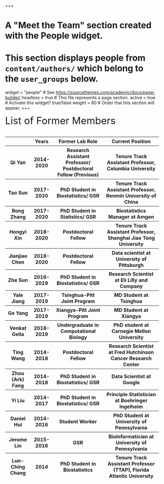 +++
# A "Meet the Team" section created with the People widget.
# This section displays people from `content/authors/` which belong to the `user_groups` below.

widget = "people"  # See https://sourcethemes.com/academic/docs/page-builder/
headless = true  # This file represents a page section.
active = true  # Activate this widget? true/false
weight = 80  # Order that this section will appear.
+++

<div style="text-align: left"><font size="6"> List of Former Members</font> </div>
<br>
<table class="table">
  <!-- <caption>List of former lab members</caption> -->
  
  <thead class="thead-light">
    <tr>
      <th scope="col"></th>
      <th scope="col">Years</th>
      <th scope="col">Former Lab Role</th>
      <th scope="col">Current Position</th>
    </tr>
  </thead>
  <thead class="thead-light">
    <tr>
      <th scope="col">Qi Yan</th>
      <th scope="col">2014-2020</th>
      <th scope="col">Research Assistant Professor/ Postdoctoral Fellow (Previous)</th>
      <th scope="col">Tenure Track Assistant Professor, Columbia University</th>
    </tr>
  </thead>
  <thead class="thead-light">
    <tr>
      <th scope="col">Tao Sun</th>
      <th scope="col">2017-2020</th>
      <th scope="col">PhD Student in Biostatistics/ GSR</th>
      <th scope="col">Tenure Track Assistant Professor, Renmin University of China</th>
    </tr>
  </thead>
  <thead class="thead-light">
    <tr>
      <th scope="col">Rong Zhang</th>
      <th scope="col">2017-2020</th>
      <th scope="col">PhD Student in Statistics/ GSR</th>
      <th scope="col">Biostatistics Manager at Amgen</th>
    </tr>
  </thead>
  <thead class="thead-light">
    <tr>
      <th scope="col">Hongyi Xin</th>
      <th scope="col">2018-2020</th>
      <th scope="col">Postdoctoral Fellow</th>
      <th scope="col">Tenure Track Assistant Professor, Shanghai Jiao Tong University</th>
    </tr>
  </thead>
  <thead class="thead-light">
    <tr>
      <th scope="col">Jianjiao Chen</th>
      <th scope="col">2018-2020</th>
      <th scope="col">Postdoctoral Fellow</th>
      <th scope="col">Data scientist at University of Pittsburgh</th>
    </tr>
  </thead>
  <thead class="thead-light">
    <tr>
      <th scope="col">Zhe Sun</th>
      <th scope="col">2016-2019</th>
      <th scope="col">PhD Student in Biostatistics/ GSR</th>
      <th scope="col">Research Scientist at Eli Lilly and Company</th>
    </tr>
  </thead>
  <thead class="thead-light">
    <tr>
      <th scope="col">Yale Jiang</th>
      <th scope="col">2017-2019</th>
      <th scope="col">Tsinghua-Pitt Joint Program</th>
      <th scope="col">MD Student at Tsinghua</th>
    </tr>
  </thead>
  <thead class="thead-light">
    <tr>
      <th scope="col">Ge Yang</th>
      <th scope="col">2017-2019</th>
      <th scope="col">Xiangya-Pitt Joint Program</th>
      <th scope="col">MD Student at Xiangya</th>
    </tr>
  </thead>
  <thead class="thead-light">
    <tr>
      <th scope="col">Venkat Gella</th>
      <th scope="col">2018-2019</th>
      <th scope="col">Undergraduate in Computational Biology</th>
      <th scope="col">PhD student at Carnegie Mellon University</th>
    </tr>
  </thead>
  <thead class="thead-light">
    <tr>
      <th scope="col">Ting Wang</th>
      <th scope="col">2014-2018</th>
      <th scope="col">Postdoctoral Fellow</th>
      <th scope="col">Research Scientist at Fred Hutchinson Cancer Research Center</th>
    </tr>
  </thead>
  <thead class="thead-light">
    <tr>
      <th scope="col">Zhou (Ark) Fang</th>
      <th scope="col">2014-2018</th>
      <th scope="col">PhD Student in Biostatistics/ GSR</th>
      <th scope="col">Data Scientist at Google</th>
    </tr>
  </thead>
  <thead class="thead-light">
    <tr>
      <th scope="col">Yi Liu</th>
      <th scope="col">2014-2017</th>
      <th scope="col">PhD Student in Biostatistics/ GSR</th>
      <th scope="col">Principle Statistician at Boehringer Ingelheim</th>
    </tr>
  </thead>
  <thead class="thead-light">
    <tr>
      <th scope="col">Daniel Hui</th>
      <th scope="col">2014-2016</th>
      <th scope="col">Student Worker</th>
      <th scope="col">PhD Student at University of Pennsylvania</th>
    </tr>
  </thead>
  <thead class="thead-light">
    <tr>
      <th scope="col">Jerome Lin</th>
      <th scope="col">2015-2016</th>
      <th scope="col">GSR</th>
      <th scope="col">Bioinformatician at University of Pennsylvania</th>
    </tr>
  </thead>
  <thead class="thead-light">
    <tr>
      <th scope="col">Lun-Ching Chang</th>
      <th scope="col">2014</th>
      <th scope="col">PhD Student in Biostatistics</th>
      <th scope="col">Tenure Track Assistant Professor (TTAP), Florida Atlantic University</th>
    </tr>
  </thead>
  
  
  
  
  
  
<!--
  <tbody class="thead-dark">
    <tr class="table-info">
      <td>Qi Yan</td>
      <td>2014-2020</td>
      <td>Research Assistant Professor/ Postdoctoral Fellow (Previous)</td>
      <td>Tenure Track Assistant Professor, Columbia University</td>
    </tr>
    <tr>
      <td>Tao Sun</td>
      <td>2017-2020</td>
      <td>BIOST PhD Student/ GSR</td>
      <td>Tenure Track Assistant Professor, Renmin University of China</td>
    </tr>
    <tr>
      <td>Rong Zhang</td>
      <td>2017-2020</td>
      <td>PhD Student in Statistics/ GSR</td>
      <td>Biostatistics Manager at Amgen</td>
    </tr>
    <tr>
      <td>Hongyi Xin</td>
      <td>2018-2020</td>
      <td>Postdoctoral Fellow</td>
      <td>Tenure Track Assistant Professor, Shanghai Jiao Tong University</td>
    </tr>
    <tr>
      <td>Jianjiao Chen</td>
      <td>2018-2020</td>
      <td>Postdoctoral Fellow</td>
      <td>Data scientist at University of Pittsburgh</td>
    </tr>
    <tr>
      <td>Zhe Sun</td>
      <td>2016-2019</td>
      <td>PhD Student/ GSR</td>
      <td>Research Scientist at Eli Lilly and Company</td>
    </tr>
    <tr>
      <td>Yale Jiang</td>
      <td>2017-2019</td>
      <td>Tsinghua-Pitt Joint Program</td>
      <td>MD Student at Tsinghua</td>
    </tr>
    <tr>
      <td>Ge Yang</td>
      <td>2017-2019</td>
      <td>Xiangya-Pitt Joint Program</td>
      <td>MD Student at Xiangya</td>
    </tr>
    <tr>
      <td>Venkat Gella</td>
      <td>2018-2019</td>
      <td>Undergraduate in Computational Biology</td>
      <td>PhD student at Carnegie Mellon University</td>
    </tr>
    <tr>
      <td>Ting Wang</td>
      <td>2014-2018</td>
      <td>Postdoctoral Fellow</td>
      <td>Research Scientist at Fred Hutchinson Cancer Research Center</td>
    </tr>
    <tr>
      <td>Zhou (Ark) Fang</td>
      <td>2014-2018</td>
      <td>PhD Student/ GSR</td>
      <td>Data Scientist at Google</td>
    </tr>
    <tr>
      <td>Yi Liu</td>
      <td>2014-2017</td>
      <td>PhD Student/ GSR</td>
      <td>Principle Statistician at Boehringer Ingelheim</td>
    </tr>
    <tr>
      <td>Daniel Hui</td>
      <td>2014-2016</td>
      <td>Student Worker</td>
      <td>PhD Student at University of Pennsylvania</td>
    </tr>
    <tr>
      <td>Jerome Lin</td>
      <td>2015-2016</td>
      <td>GSR</td>
      <td>Bioinformatician at University of Pennsylvania</td>
    </tr>
    <tr>
      <td>Lun-Ching Chang</td>
      <td>2014</td>
      <td>PhD Student</td>
      <td>Tenure Track Assistant Professor (TTAP), Florida Atlantic University</td>
    </tr>
  </tbody>
-->
</table>


